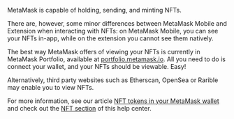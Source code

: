 MetaMask is capable of holding, sending, and minting NFTs.


There are, however, some minor differences between MetaMask Mobile and Extension when interacting with NFTs: on MetaMask Mobile, you can see your NFTs in-app, while on the extension you cannot see them natively. 


The best way MetaMask offers of viewing your NFTs is currently in MetaMask Portfolio, available at [portfolio.metamask.io](https://portfolio.metamask.io/). All you need to do is connect your wallet, and your NFTs should be viewable. Easy!


Alternatively, third party websites such as Etherscan, OpenSea or Rarible may enable you to view NFTs.


For more information, see our article [NFT tokens in your MetaMask wallet](https://support.metamask.io/hc/en-us/articles/360058238591) and check out the [NFT section](https://support.metamask.io/hc/en-us/sections/4469964087195-NFTs) of this help center. 

